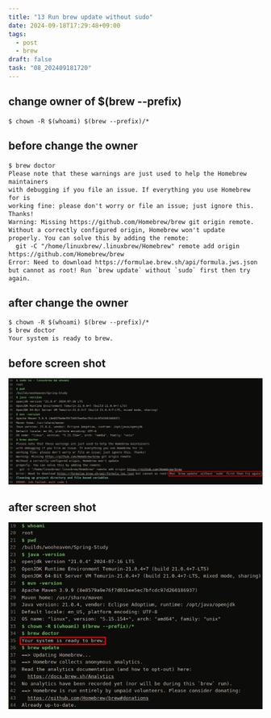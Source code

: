 ```yaml
---
title: "13 Run brew update without sudo"
date: 2024-09-18T17:29:48+09:00
tags:
  - post
  - brew
draft: false
task: "08_202409181720"
---
```


## change owner of $(brew --prefix)
```
$ chown -R $(whoami) $(brew --prefix)/*
```

## before change the owner
```
$ brew doctor
Please note that these warnings are just used to help the Homebrew maintainers
with debugging if you file an issue. If everything you use Homebrew for is
working fine: please don't worry or file an issue; just ignore this. Thanks!
Warning: Missing https://github.com/Homebrew/brew git origin remote.
Without a correctly configured origin, Homebrew won't update
properly. You can solve this by adding the remote:
  git -C "/home/linuxbrew/.linuxbrew/Homebrew" remote add origin https://github.com/Homebrew/brew
Error: Need to download https://formulae.brew.sh/api/formula.jws.json but cannot as root! Run `brew update` without `sudo` first then try again.
```

## after change the owner
```
$ chown -R $(whoami) $(brew --prefix)/*
$ brew doctor
Your system is ready to brew.
```

## before screen shot
![before screen shot](13-1.png)

## after screen shot
![after screen shot](13-2.png)

